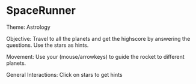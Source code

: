 # SpaceRunner

Theme: Astrology

Objective: Travel to all the planets and get the highscore by answering the questions. Use the stars as hints.

Movement: Use your (mouse/arrowkeys) to guide the rocket to different planets.

General Interactions: Click on stars to get hints
